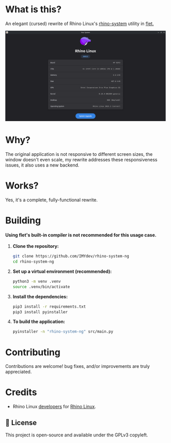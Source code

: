 # What is this?
An elegant (cursed) rewrite of Rhino Linux's [rhino-system](https://github.com/rhino-linux/rhino-system) utility in [flet.](flet.dev)

![Main screen](showcase.png)

# Why?
The original application is not responsive to different screen sizes, the window doesn't even scale, my rewrite addresses these responsiveness issues, it also uses a new backend.

# Works?
Yes, it's a complete, fully-functional rewrite.

# Building 
#### Using flet's built-in compiler is not recommended for this usage case.

1.  **Clone the repository:**
    ```bash
    git clone https://github.com/IMYdev/rhino-system-ng
    cd rhino-system-ng
    ```

2.  **Set up a virtual environment (recommended):**
    ```bash
    python3 -m venv .venv
    source .venv/bin/activate
    ```

3.  **Install the dependencies:**
    ```bash
    pip3 install -r requirements.txt
    pip3 install pyinstaller
    ```
4.  **To build the application:**
    ```bash
    pyinstaller -n "rhino-system-ng" src/main.py
    ```

# Contributing

Contributions are welcome! bug fixes, and/or improvements are truly appreciated.

# Credits
- Rhino Linux [developers](https://discord.gg/jJxAh9Dt) for [Rhino Linux](https://rhinolinux.org/).

## 📄 License

This project is open-source and available under the GPLv3 copyleft.